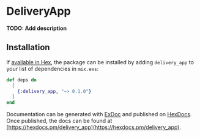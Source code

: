 # DeliveryApp

**TODO: Add description**

## Installation

If [available in Hex](https://hex.pm/docs/publish), the package can be installed
by adding `delivery_app` to your list of dependencies in `mix.exs`:

```elixir
def deps do
  [
    {:delivery_app, "~> 0.1.0"}
  ]
end
```

Documentation can be generated with [ExDoc](https://github.com/elixir-lang/ex_doc)
and published on [HexDocs](https://hexdocs.pm). Once published, the docs can
be found at [https://hexdocs.pm/delivery_app](https://hexdocs.pm/delivery_app).

